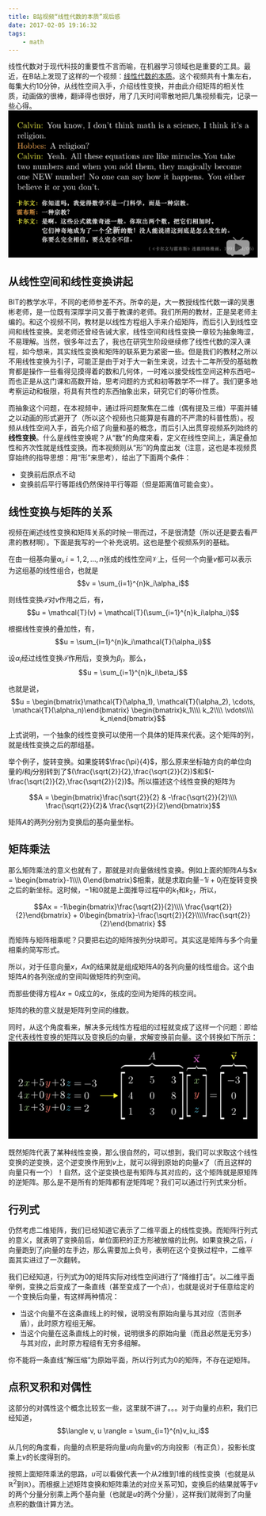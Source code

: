 ```yaml
---
title: B站视频“线性代数的本质”观后感
date: 2017-02-05 19:16:32
tags:
    - math
---
```

线性代数对于现代科技的重要性不言而喻，在机器学习领域也是重要的工具。最近，在B站上发现了这样的一个视频：[线性代数的本质](http://www.bilibili.com/video/av6731067/index_1.html)。这个视频共有十集左右，每集大约10分钟，从线性空间入手，介绍线性变换，并由此介绍矩阵的相关性质，动画做的很棒，翻译得也很好，用了几天时间零散地把几集视频看完，记录一些心得。
![](/img/video_linear_alg_essential.png)

<!-- more -->
## 从线性空间和线性变换讲起
BIT的教学水平，不同的老师参差不齐。所幸的是，大一教授线性代数一课的吴惠彬老师，是一位既有深厚学问又善于教课的老师。我们所用的教材，正是吴老师主编的。和这个视频不同，教材是以线性方程组入手来介绍矩阵，而后引入到线性空间和线性变换。吴老师还曾经告诫大家，线性空间和线性变换一章较为抽象晦涩，不易理解。当然，很多年过去了，我也在研究生阶段继续修了线性代数的深入课程，如今想来，其实线性变换和矩阵的联系更为紧密一些。但是我们的教材之所以不用线性变换为引子，可能正是由于对于大一新生来说，过去十二年所受的基础教育都是操作一些看得见摸得着的数和几何体，一时难以接受线性空间这种东西吧~而也正是从这门课和高数开始，思考问题的方式和初等数学不一样了。我们更多地考察运动和极限，将具有共性的东西抽象出来，研究它们的等价性质。

而抽象这个问题，在本视频中，通过将问题聚焦在二维（偶有提及三维）平面并辅之以动画的形式避开了（所以这个视频也只能算是有趣的不严肃的科普性质）。视频从线性空间入手，首先介绍了向量和基的概念，而后引入出贯穿视频系列始终的**线性变换**。什么是线性变换呢？从“数”的角度来看，定义在线性空间上，满足叠加性和齐次性就是线性变换。而本视频则从“形”的角度出发（注意，这也是本视频贯穿始终的指导思想：用“形”来思考），给出了下面两个条件：
- 变换前后原点不动
- 变换前后平行等距线仍然保持平行等距（但是距离值可能会变）。

## 线性变换与矩阵的关系
视频在阐述线性变换和矩阵关系的时候一带而过，不是很清楚（所以还是要去看严肃的教材啊）。下面是我写的一个补充说明。这也是整个视频系列的基础。

在由一组基向量$\alpha_i, i = 1,2,\dots,n$张成的线性空间$\mathcal{V}$上，任何一个向量$v$都可以表示为这组基的线性组合，也就是
$$v = \sum_{i=1}^{n}k_i\alpha_i$$

则线性变换$\mathcal{T}$对$v$作用之后，有，
$$u = \mathcal{T}(v) = \mathcal{T}(\sum_{i=1}^{n}k_i\alpha_i)$$

根据线性变换的叠加性，有，
$$u = \sum_{i=1}^{n}k_i\mathcal{T}(\alpha_i)$$

设$\alpha_i$经过线性变换$\mathcal{T}$作用后，变换为$\beta_i$，那么，
$$u = \sum_{i=1}^{n}k_i\beta_i$$

也就是说，
$$u = \begin{bmatrix}\mathcal{T}(\alpha_1), \mathcal{T}(\alpha_2), \cdots, \mathcal{T}(\alpha_n)\end{bmatrix}
\begin{bmatrix}k_1\\\\ k_2\\\\ \vdots\\\\ k_n\end{bmatrix}$$

上式说明，一个抽象的线性变换可以使用一个具体的矩阵来代表。这个矩阵的列，就是线性变换之后的那组基。

举个例子，旋转变换。如果旋转$\frac{\pi}{4}$，那么原来坐标轴方向的单位向量的$i$和$j$分别转到了$(\frac{\sqrt{2}}{2},\frac{\sqrt{2}}{2})$和$(-\frac{\sqrt{2}}{2},\frac{\sqrt{2}}{2})$。所以描述这个线性变换的矩阵为

$$A = \begin{bmatrix}\frac{\sqrt{2}}{2} & -\frac{\sqrt{2}}{2}\\\\ \frac{\sqrt{2}}{2}& \frac{\sqrt{2}}{2}\end{bmatrix}$$

矩阵$A$的两列分别为变换后的基向量坐标。

## 矩阵乘法
那么矩阵乘法的意义也就有了，那就是对向量做线性变换。例如上面的矩阵$A$与$x = \begin{bmatrix}-1\\\\ 0\end{bmatrix}$相乘，就是求取向量$-1i+0j$在旋转变换之后的新坐标。这时候，$-1$和$0$就是上面推导过程中的$k_1$和$k_2$，所以，

$$Ax = -1\begin{bmatrix}\frac{\sqrt{2}}{2}\\\\ \frac{\sqrt{2}}{2}\end{bmatrix} + 0\begin{bmatrix}-\frac{\sqrt{2}}{2}\\\\\frac{\sqrt{2}}{2}\end{bmatrix} $$

而矩阵与矩阵相乘呢？只要把右边的矩阵按列分块即可。其实这是矩阵与多个向量相乘的简写形式。

所以，对于任意向量$x$，$Ax$的结果就是组成矩阵$A$的各列向量的线性组合。这个由矩阵$A$的各列张成的空间叫做矩阵的列空间。

而那些使得方程$Ax=0$成立的$x$，张成的空间为矩阵的核空间。

矩阵的秩的意义就是矩阵列空间的维数。

同时，从这个角度看来，解决多元线性方程组的过程就变成了这样一个问题：即给定代表线性变换的矩阵以及变换后的向量，求解变换前向量。这个转换如下所示：
![线性方程组与矩阵乘法](/img/video_linear_alg_essential_linear_equation.png)

既然矩阵代表了某种线性变换，那么很自然的，可以想到，我们可以求取这个线性变换的逆变换，这个逆变换作用到$v$上，就可以得到原始的向量$x$了（而且这样的向量只有一个）！自然，这个逆变换也是有矩阵与其对应的，这个矩阵就是原矩阵的逆矩阵。那么是不是所有的矩阵都有逆矩阵呢？我们可以通过行列式来分析。

## 行列式
仍然考虑二维矩阵，我们已经知道它表示了二维平面上的线性变换。而矩阵行列式的意义，就表明了变换前后，单位面积的正方形被放缩的比例。如果变换之后，$i$向量跑到了$j$向量的左手边，那么需要加上负号，表明在这个变换过程中，二维平面其实进过了一次翻转。

我们已经知道，行列式为$0$的矩阵实际对线性空间进行了“降维打击”。以二维平面举例，变换之后变成了一条直线（甚至变成了一个点），也就是说对于任意给定的一个变换后向量，有这样两种情况：
- 当这个向量不在这条直线上的时候，说明没有原始向量与其对应（否则矛盾），此时原方程组无解。
- 当这个向量在这条直线上的时候，说明很多的原始向量（而且必然是无穷多）与其对应，此时原方程组有无穷多组解。

你不能将一条直线“解压缩”为原始平面，所以行列式为$0$的矩阵，不存在逆矩阵。

## 点积叉积和对偶性
这部分的对偶性这个概念比较玄一些，这里就不讲了。。。对于向量的点积，我们已经知道，
$$\langle v, u \rangle = \sum_{i=1}^{n}v_iu_i$$

从几何的角度看，向量的点积是将向量$u$向向量$v$的方向投影（有正负），投影长度乘上$v$的长度得到的。

按照上面矩阵乘法的思路，$u$可以看做代表一个从2维到1维的线性变换（也就是从$\mathbb{R}^2$到$\mathbb{R}$）。而根据上述矩阵变换和矩阵乘法的对应关系可知，变换后的结果就等于$v$的两个分量分别乘上两个基向量（也就是$u$的两个分量），这样我们就得到了向量点积的数值计算方法。
